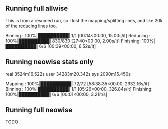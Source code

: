 ## Running full allwise

This is from a resumed run, so I lost the mapping/splitting lines, 
and like 20k of the reducing lines too.

Binning  : 100%|██████████| 1/1 [00:14<00:00, 15.00s/it]
Reducing : 100%|██████████| 830/830 [27:40<00:00,  2.00s/it]
Finishing: 100%|██████████| 6/6 [00:39<00:00,  6.52s/it]

## Running neowise stats only

real    3524m16.522s
user    34283m20.342s
sys     2090m15.450s

Mapping  : 100%|██████████| 72/72 [58:38:35<00:00, 2932.16s/it]
Binning  : 100%|██████████| 1/1 [05:26<00:00, 326.84s/it]
Finishing: 100%|██████████| 6/6 [00:01<00:00,  3.21it/s]

## Running full neowise

TODO